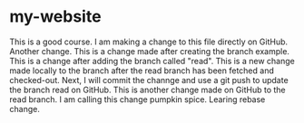# my-website

This is a good course. 
I am making a change to this file directly on GitHub.
Another change. 
This is a change made after creating the branch example.
This is a change after adding the branch called "read".
This is a new change made locally to the branch after the read branch has been fetched and checked-out. Next, I will commit the channge and use a git push to update the branch read on GitHub.
This is another change made on GitHub to the read branch. I am calling this change pumpkin spice. 
Learing rebase change. 
